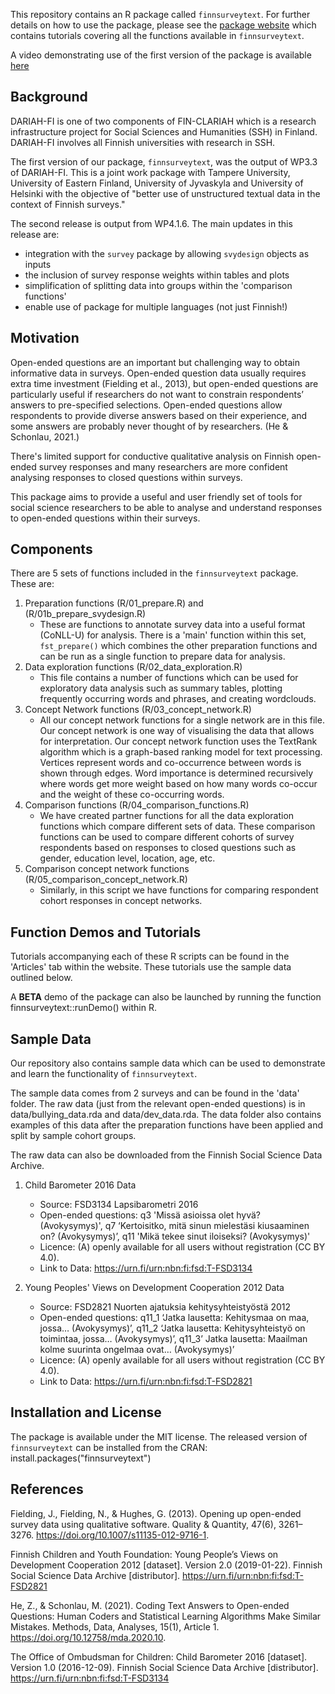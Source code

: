 This repository contains an R package called `finnsurveytext`. 
For further details on how to use the package, please see the [package website](https://dariah-fi-survey-concept-network.github.io/finnsurveytext/index.html) which contains tutorials covering all the functions available in `finnsurveytext`. 

A video demonstrating use of the first version of the package is available [here](https://www.helsinki.fi/fi/unitube/video/307d2df5-1a2b-4440-9562-d7d915addc35)
 
## Background ##
DARIAH-FI is one of two components of FIN-CLARIAH which is a research infrastructure project for Social Sciences and Humanities (SSH) in Finland. DARIAH-FI involves all Finnish universities with research in SSH. 
 
The first version of our package, `finnsurveytext`, was the output of WP3.3 of DARIAH-FI. This is a joint work package with Tampere University, University of Eastern Finland, University of Jyvaskyla and University of Helsinki with the objective of "better use of unstructured textual data in the context of Finnish surveys." 

The second release is output from WP4.1.6. The main updates in this release are:

* integration with the `survey` package by allowing `svydesign` objects as inputs
* the inclusion of survey response weights within tables and plots
* simplification of splitting data into groups within the 'comparison functions'
* enable use of package for multiple languages (not just Finnish!)
 
## Motivation ##
Open-ended questions are an important but challenging way to obtain informative data in surveys. Open-ended question data usually requires extra time investment (Fielding et al., 2013), but open-ended questions are particularly useful if researchers do not want to constrain respondents’ answers to pre-specified selections. Open-ended questions allow respondents to provide diverse answers based on their experience, and some answers are probably never thought of by researchers. (He & Schonlau, 2021.)
 
There's limited support for conductive qualitative analysis on Finnish open-ended survey responses and many researchers are more confident analysing responses to closed questions within surveys.
 
This package aims to provide a useful and user friendly set of tools for social science researchers to be able to analyse and understand responses to open-ended questions within their surveys. 
 
## Components ##
There are 5 sets of functions included in the `finnsurveytext` package. These are: 
 
1. Preparation functions (R/01_prepare.R) and (R/01b_prepare_svydesign.R)
    * These are functions to annotate survey data into a useful format (CoNLL-U) for analysis. There is a 'main' function within this set, `fst_prepare()` which combines the other preparation functions and can be run as a single function to prepare data for analysis. 
2. Data exploration functions (R/02_data_exploration.R)
    * This file contains a number of functions which can be used for exploratory data analysis such as summary tables, plotting frequently occurring words and phrases, and creating wordclouds.
3. Concept Network functions (R/03_concept_network.R)
    *	All our concept network functions for a single network are in this file. Our concept network is one way of visualising the data that allows for interpretation. Our concept network function uses the TextRank algorithm which is a graph-based ranking model for text processing. Vertices represent words and co-occurrence between words is shown through edges. Word importance is determined recursively where words get more weight based on how many words co-occur and the weight of these co-occurring words. 
4. Comparison functions (R/04_comparison_functions.R)
    * We have created  partner functions for all the data exploration functions which compare different sets of data. These comparison functions can be used to compare different cohorts of survey respondents based on responses to closed questions such as gender, education level, location, age, etc. 
5.	Comparison concept network functions (R/05_comparison_concept_network.R)
    * Similarly, in this script we have functions for comparing respondent cohort responses in concept networks.
 
 
## Function Demos and Tutorials ##
Tutorials accompanying each of these R scripts can be found in the 'Articles' tab within the website. These tutorials use the sample data outlined below.  

A **BETA** demo of the package can also be launched by running the function finnsurveytext::runDemo() within R.

 
## Sample Data ##
Our repository also contains sample data which can be used to demonstrate and learn the functionality of `finnsurveytext`. 
 
The sample data comes from 2 surveys and can be found in the 'data' folder. The raw data (just from the relevant open-ended questions) is in data/bullying_data.rda and data/dev_data.rda. The data folder also contains examples of this data after the preparation functions have been applied and split by sample cohort groups. 
 
The raw data can also be downloaded from the Finnish Social Science Data Archive.  
 
1. Child Barometer 2016 Data
    * Source: FSD3134 Lapsibarometri 2016
    * Open-ended questions: q3 'Missä asioissa olet hyvä? (Avokysymys)', q7 ‘Kertoisitko, mitä sinun mielestäsi kiusaaminen on? (Avokysymys)’, q11 'Mikä tekee sinut iloiseksi? (Avokysymys)'
    *	Licence: (A) openly available for all users without registration (CC BY 4.0).
    *	Link to Data: https://urn.fi/urn:nbn:fi:fsd:T-FSD3134
 
2. Young Peoples' Views on Development Cooperation 2012 Data
    *	Source: FSD2821 Nuorten ajatuksia kehitysyhteistyöstä 2012
    *	Open-ended questions: q11_1 ‘Jatka lausetta: Kehitysmaa on maa, jossa… (Avokysymys)’, q11_2 ‘Jatka lausetta: Kehitysyhteistyö on toimintaa, jossa… (Avokysymys)’, q11_3’ Jatka lausetta: Maailman kolme suurinta	ongelmaa ovat… (Avokysymys)’
    *	Licence: (A) openly available for all users without registration (CC BY 4.0).
    *	Link to Data: https://urn.fi/urn:nbn:fi:fsd:T-FSD2821
 
 
## Installation and License ##
The package is available under the MIT license.
The released version of `finnsurveytext` can be installed from the CRAN: install.packages("finnsurveytext")
 
## References ##
Fielding, J., Fielding, N., & Hughes, G. (2013). Opening up open-ended survey data using qualitative software. Quality & Quantity, 47(6), 3261–3276. https://doi.org/10.1007/s11135-012-9716-1.
 
Finnish Children and Youth Foundation: Young People’s Views on Development Cooperation 2012 [dataset].
Version 2.0 (2019-01-22). Finnish Social Science Data Archive [distributor]. https://urn.fi/urn:nbn:fi:fsd:T-FSD2821
 
He, Z., & Schonlau, M. (2021). Coding Text Answers to Open-ended Questions: Human Coders and Statistical Learning Algorithms Make Similar Mistakes. Methods, Data, Analyses, 15(1), Article 1. https://doi.org/10.12758/mda.2020.10.
 
The Office of Ombudsman for Children: Child Barometer 2016 [dataset]. Version 1.0 (2016-12-09). Finnish
Social Science Data Archive [distributor]. https://urn.fi/urn:nbn:fi:fsd:T-FSD3134
 
 
 
 
 

